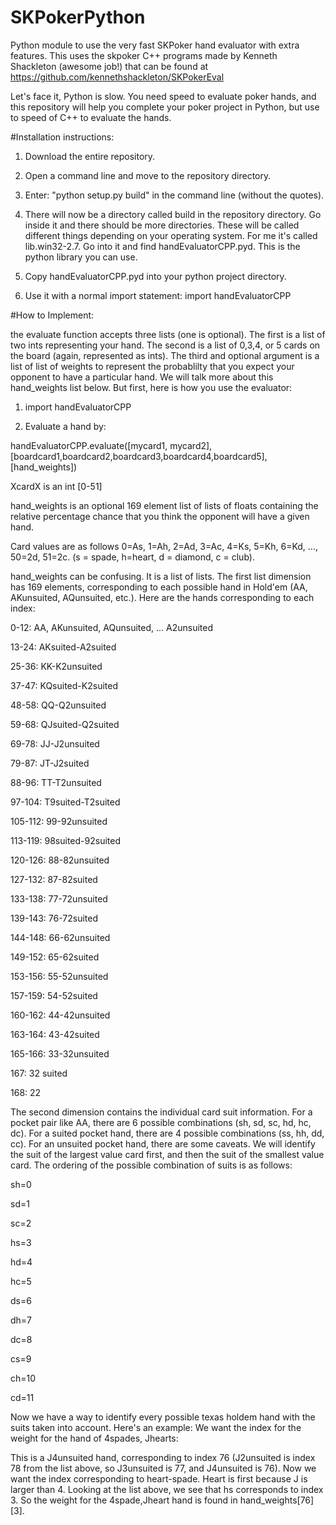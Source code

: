 # SKPokerPython
Python module to use the very fast SKPoker hand evaluator with extra features.  This uses the skpoker C++ programs made by Kenneth Shackleton (awesome job!) that can be found at https://github.com/kennethshackleton/SKPokerEval

Let's face it, Python is slow.  You need speed to evaluate poker hands, and this repository will help you complete your poker project in Python, but use to speed of C++ to evaluate the hands.

#Installation instructions:

1) Download the entire repository.

2) Open a command line and move to the repository directory.

3) Enter: "python setup.py build" in the command line (without the quotes).

4) There will now be a directory called build in the repository directory.  Go inside it and there should be more
directories.  These will be called different things depending on your operating system.  For me it's called
lib.win32-2.7.  Go into it and find handEvaluatorCPP.pyd.  This is the python library you can use.

5) Copy handEvaluatorCPP.pyd into your python project directory.

6) Use it with a normal import statement:
import handEvaluatorCPP

#How to Implement:

the evaluate function accepts three lists (one is optional).  The first is a list of two ints representing your hand.  The second is a list of 0,3,4, or 5 cards on the board (again, represented as ints).  The third and optional argument is a list of list of weights to represent the probablilty that you expect your opponent to have a particular hand.  We will talk more about this hand_weights list below.  But first, here is how you use the evaluator:

1) import handEvaluatorCPP

2) Evaluate a hand by:

handEvaluatorCPP.evaluate([mycard1, mycard2],[boardcard1,boardcard2,boardcard3,boardcard4,boardcard5],[hand_weights])

XcardX is an int [0-51]

hand_weights is an optional 169 element list of lists of floats containing the relative percentage chance that you think the opponent will have a given hand.

Card values are as follows 0=As, 1=Ah, 2=Ad, 3=Ac, 4=Ks, 5=Kh, 6=Kd, ..., 50=2d, 51=2c. (s = spade, h=heart, d = diamond, c = club).

hand_weights can be confusing.  It is a list of lists.  The first list dimension has 169 elements, corresponding to each possible hand in Hold'em (AA, AKunsuited, AQunsuited, etc.).  Here are the hands corresponding to each index:

0-12:    AA, AKunsuited, AQunsuited, ... A2unsuited

13-24:   AKsuited-A2suited

25-36:   KK-K2unsuited

37-47:   KQsuited-K2suited

48-58:   QQ-Q2unsuited

59-68:   QJsuited-Q2suited

69-78:   JJ-J2unsuited

79-87:   JT-J2suited

88-96:   TT-T2unsuited

97-104:  T9suited-T2suited

105-112: 99-92unsuited

113-119: 98suited-92suited

120-126: 88-82unsuited

127-132: 87-82suited

133-138: 77-72unsuited

139-143: 76-72suited

144-148: 66-62unsuited

149-152: 65-62suited

153-156: 55-52unsuited

157-159: 54-52suited

160-162: 44-42unsuited

163-164: 43-42suited

165-166: 33-32unsuited

167:     32 suited

168:     22

The second dimension contains the individual card suit information.
For a pocket pair like AA, there are 6 possible combinations (sh, sd, sc, hd, hc, dc).  For a suited pocket hand, there are 4
possible combinations (ss, hh, dd, cc).  For an unsuited pocket hand, there are some caveats.  We will identify
the suit of the largest value card first, and then the suit of the smallest value card.  The ordering of the possible combination
of suits is as follows:

sh=0

sd=1

sc=2

hs=3

hd=4

hc=5

ds=6

dh=7

dc=8

cs=9

ch=10

cd=11

Now we have a way to identify every possible texas holdem hand with the suits taken into account.
Here's an example:
We want the index for the weight for the hand of 4spades, Jhearts: 

This is a J4unsuited hand, corresponding to index 76 (J2unsuited is index 78 from the list above, so J3unsuited is 77, and J4unsuited is 76).  Now we want the index corresponding to heart-spade.  Heart is first because J is larger than 4.  Looking at the list above, we see that hs corresponds to index 3.  So the weight for the 4spade,Jheart hand is found in hand_weights[76][3].
